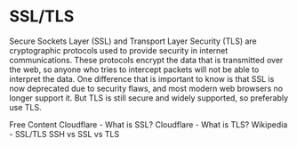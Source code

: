 # SSL/TLS

Secure Sockets Layer (SSL) and Transport Layer Security (TLS) are cryptographic protocols used to provide security in internet communications. These protocols encrypt the data that is transmitted over the web, so anyone who tries to intercept packets will not be able to interpret the data. One difference that is important to know is that SSL is now deprecated due to security flaws, and most modern web browsers no longer support it. But TLS is still secure and widely supported, so preferably use TLS.

<ResourceGroupTitle>Free Content</ResourceGroupTitle>
<BadgeLink colorScheme='yellow' badgeText='Read' href='https://www.cloudflare.com/learning/ssl/what-is-ssl/'>Cloudflare - What is SSL?</BadgeLink>
<BadgeLink colorScheme='yellow' badgeText='Read' href='https://www.cloudflare.com/en-gb/learning/ssl/transport-layer-security-tls/'>Cloudflare - What is TLS?</BadgeLink>
<BadgeLink colorScheme='yellow' badgeText='Read' href='https://en.wikipedia.org/wiki/Transport_Layer_Security'>Wikipedia - SSL/TLS</BadgeLink>
<BadgeLink colorScheme='yellow' badgeText='Watch' href='https://www.youtube.com/watch?v=k3rFFLmQCuY'>SSH vs SSL vs TLS</BadgeLink>
